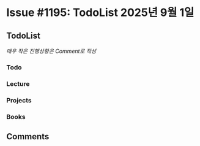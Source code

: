 # Issue #1195: TodoList 2025년 9월 1일

## TodoList

*매우 작은 진행상황은 Comment로 작성*

### Todo  

### Lecture

### Projects

### Books


## Comments

